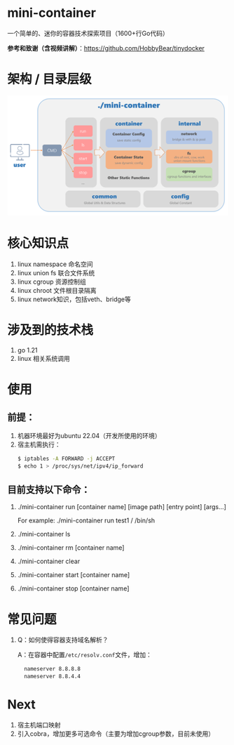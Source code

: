 # mini-container

一个简单的、迷你的容器技术探索项目（1600+行Go代码）

 **参考和致谢（含视频讲解）**：https://github.com/HobbyBear/tinydocker

# 架构 / 目录层级
![structure.png](assets%2Fstructure.png)

# 核心知识点
1. linux namespace 命名空间
2. linux union fs 联合文件系统 
3. linux cgroup 资源控制组
4. linux chroot 文件根目录隔离
5. linux network知识，包括veth、bridge等



# 涉及到的技术栈
1. go 1.21
2. linux 相关系统调用

# 使用
## 前提：
1. 机器环境最好为ubuntu 22.04（开发所使用的环境）
2. 宿主机需执行：
    ```bash
    $ iptables -A FORWARD -j ACCEPT 
    $ echo 1 > /proc/sys/net/ipv4/ip_forward
    ```

## 目前支持以下命令：

1. ./mini-container run [container name] [image path] [entry point] [args...]
    
    For example: ./mini-container run test1 / /bin/sh 

2. ./mini-container ls
3. ./mini-container rm [container name]
4. ./mini-container clear
5. ./mini-container start [container name]
6. ./mini-container stop [container name]


# 常见问题
1. Q：如何使得容器支持域名解析？
   
    A：在容器中配置`/etc/resolv.conf`文件，增加：
    ```bash
      nameserver 8.8.8.8
      nameserver 8.8.4.4
    ```



# Next

1. 宿主机端口映射
2. 引入cobra，增加更多可选命令（主要为增加cgroup参数，目前未使用）
